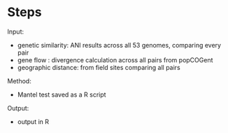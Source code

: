 # Steps 

Input: 
  - genetic similarity: ANI results across all 53 genomes, comparing every pair 
  - gene flow : divergence calculation across all pairs from popCOGent 
  - geographic distance: from field sites comparing all pairs 

Method: 
  - Mantel test saved as a R script 


Output: 
  - output in R
